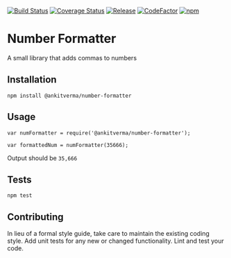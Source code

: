 [![Build Status](https://travis-ci.org/ankitverma31/number-formatter.svg?branch=master)](https://travis-ci.org/ankitverma31/number-formatter)
[![Coverage Status](https://coveralls.io/repos/github/ankitverma31/number-formatter/badge.svg?branch=master)](https://coveralls.io/github/ankitverma31/number-formatter?branch=master)
[![Release](https://img.shields.io/badge/release-v0.1.1-blue.svg)](https://github.com/ankitverma31/number-formatter/releases/tag/v0.1.1)
[![CodeFactor](https://www.codefactor.io/repository/github/ankitverma31/number-formatter/badge)](https://www.codefactor.io/repository/github/ankitverma31/number-formatter)
[![npm](https://img.shields.io/npm/dm/@ankitverma&#x2F;number-formatter.svg?style=flat)](https://npmjs.com/package/@ankitverma&#x2F;number-formatter)



Number Formatter
=========

A small library that adds commas to numbers

## Installation

  `npm install @ankitverma/number-formatter`

## Usage

    var numFormatter = require('@ankitverma/number-formatter');

    var formattedNum = numFormatter(35666);
  
  
  Output should be `35,666`


## Tests

  `npm test`

## Contributing

In lieu of a formal style guide, take care to maintain the existing coding style. Add unit tests for any new or changed functionality. Lint and test your code.
